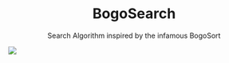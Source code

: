 <h1 align="center">BogoSearch </h1>
<p align="center">Search Algorithm inspired by the infamous BogoSort</p>

<img src = "https://i.imgur.com/MwGHU6a.png" style="min-width:100%; min-height:100%" />
<p align="center">BogoSort Running</p>

## Way it works
* Select a random number (let's call it x) between 0 and len of list
* Get element at position x in the list (let's call it k)
* Check if element we are searching for is equal to k
* IF TRUE - Return position of element and additional data
* IF FALSE - Repeat from first step
